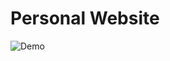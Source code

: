 # Personal Website

![Demo](https://user-images.githubusercontent.com/31773939/41823879-c40bd088-7824-11e8-873b-490c07e76159.gif)
